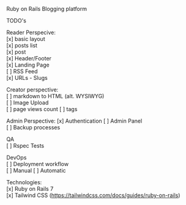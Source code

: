Ruby on Rails Blogging platform

TODO's

Reader Perspecive:  
[x] basic layout  
    [x] posts list  
    [x] post  
    [x] Header/Footer  
    [x] Landing Page  
[ ] RSS Feed  
[x] URLs - Slugs  

Creator perspective:    
[ ] markdown to HTML (alt. WYSIWYG)  
[ ] Image Upload  
[ ] page views count
[ ] tags  

Admin Perspective:
[x] Authentication
[ ] Admin Panel  
[ ] Backup processes  

QA  
[ ] Rspec Tests  

DevOps  
[ ] Deployment workflow  
    [ ] Manual 
    [ ] Automatic  

 
Technologies:  
[x] Ruby on Rails 7  
[x] Tailwind CSS (https://tailwindcss.com/docs/guides/ruby-on-rails)

